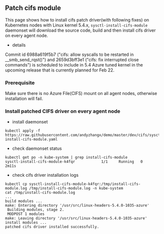 ## Patch cifs module
This page shows how to install cifs patch driver(with following fixes) on Kubernetes nodes with Linux kernel 5.4.x, `sysctl-install-cifs-module` daemonset will download the source code, build and then install cifs driver on every agent node.

 - details

 Commit id 6988a619f5b7 ("cifs: allow syscalls to be restarted in __smb_send_rqst()") and 2659d3bff3e1 ("cifs: fix interrupted close commands") is scheduled to include in 5.4 Azure tuned kernel in the upcoming release that is currently planned for Feb 22.

### Prerequisite
Make sure there is no Azure File(CIFS) mount on all agent nodes, otherwise installation will fail.

### Install patched CIFS driver on every agent node
 - install daemonset
```console
kubectl apply -f https://raw.githubusercontent.com/andyzhangx/demo/master/dev/cifs/sysctl-install-cifs-module.yaml
```

 - check daemonset status
 ```console
kubectl get po -n kube-system | grep install-cifs-module
sysctl-install-cifs-module-k4fqr            1/1     Running   0          2m11s
 ```

 - check cifs driver installation logs
 ```console
kubectl cp sysctl-install-cifs-module-k4fqr:/tmp/install-cifs-module.log /tmp/install-cifs-module.log -n kube-system
cat /tmp/install-cifs-module.log
...
build modules ...
make: Entering directory '/usr/src/linux-headers-5.4.0-1035-azure'
  Building modules, stage 2.
  MODPOST 1 modules
make: Leaving directory '/usr/src/linux-headers-5.4.0-1035-azure'
install modules ...
patched cifs driver installed successfully.
 ```
